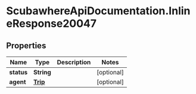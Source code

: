 # ScubawhereApiDocumentation.InlineResponse20047

## Properties
Name | Type | Description | Notes
------------ | ------------- | ------------- | -------------
**status** | **String** |  | [optional] 
**agent** | [**Trip**](Trip.md) |  | [optional] 


